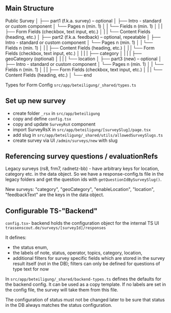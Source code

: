 ## Main Structure

Public Survey
│
├── part1 (f.k.a. survey) – optional
│ ├── Intro - standard or custom component
│ └── Pages n (min. 1)
│ | └── Fields n (min. 1)
│ | | ├── Form Fields (checkbox, text input, etc.)
│ | | └── Content Fields (heading, etc.)
│
├── part2 (f.k.a. feedback) – optional, repeatable
│ ├── Intro - standard or custom component
│ └── Pages n (min. 1)
│ | └── Fields n (min. 1)
│ | | ├── Content Fields (heading, etc.)
│ | | └── Form Fields (checkbox, text input, etc.)
│ | | | ├── category
│ | | | ├── geoCategory (optional)
│ | | | └── location
│
├── part3 (new) – optional
│ ├── Intro - standard or custom component
│ └── Pages n (min. 1)
│ | └── Fields n (min. 1)
│ | | ├── Form Fields (checkbox, text input, etc.)
│ | | └── Content Fields (heading, etc.)
│
└── end

Types for Form Config `src/app/beteiligung/_shared/types.ts`

## Set up new survey

- create folder `_rsx` in `src/app/beteiligung`
- copy and define `config.tsx`
- copy and update `SurveyRsX` component
- import SurveyRsX in `src/app/beteiligung/[surveySlug]/page.tsx`
- add slug in `src/app/beteiligung/_shared/utils/allowedSurveySlugs.ts`
- create survey via UI `/admin/surveys/new` with slug

## Referencing survey questions / evaluationRefs

Legacy surveys (rs8, frm7, radnetz-bb) - have arbitrary keys for location, category etc. in the data object. So we have a response-config.ts file in the legacy folders and get the question ids with `getQuestionIdBySurveySlug()`.

New surveys: "category", "geoCategory", "enableLocation", "location", "feedbackText" are the keys in the data object.

## Configurable TS-"Backend"

`config.tsx`- backend holds the configuration object for the internal TS UI `trassenscout.de/surveys/[surveyId]/responses`

It defines:

- the status enum,
- the labels of note, status, operator, topics, category, location,
- additional filters for survey specific fields which are stored in the survey result itself (not in the DB); filters can only be defined for questions of type text for now

In `src/app/beteiligung/_shared/backend-types.ts` defines the defaults for the backend config. It can be used as a copy template. If no labels are set in the config file, the survey will take them from this file.

The configuration of status must not be changed later to be sure that status in the DB always matches the status configuration.
